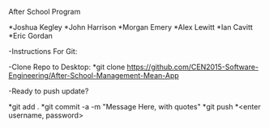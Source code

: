 After School Program

*Joshua Kegley
*John Harrison
*Morgan Emery
*Alex Lewitt
*Ian Cavitt
*Eric Gordan

-Instructions For Git:

-Clone Repo to Desktop:
*git clone https://github.com/CEN2015-Software-Engineering/After-School-Management-Mean-App

-Ready to push update? 

*git add .
*git commit -a -m "Message Here, with quotes"
*git push
*<enter username, password>
